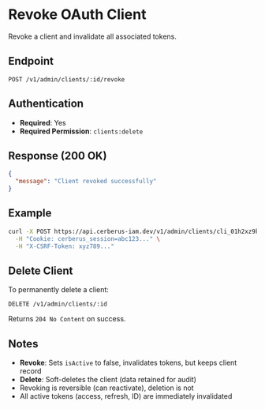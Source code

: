 # Revoke OAuth Client

Revoke a client and invalidate all associated tokens.

## Endpoint

```
POST /v1/admin/clients/:id/revoke
```

## Authentication

- **Required**: Yes
- **Required Permission**: `clients:delete`

## Response (200 OK)

```json
{
  "message": "Client revoked successfully"
}
```

## Example

```bash
curl -X POST https://api.cerberus-iam.dev/v1/admin/clients/cli_01h2xz9k3m4n5p6q7r8s9t0v2e/revoke \
  -H "Cookie: cerberus_session=abc123..." \
  -H "X-CSRF-Token: xyz789..."
```

## Delete Client

To permanently delete a client:

```
DELETE /v1/admin/clients/:id
```

Returns `204 No Content` on success.

## Notes

- **Revoke**: Sets `isActive` to false, invalidates tokens, but keeps client record
- **Delete**: Soft-deletes the client (data retained for audit)
- Revoking is reversible (can reactivate), deletion is not
- All active tokens (access, refresh, ID) are immediately invalidated
